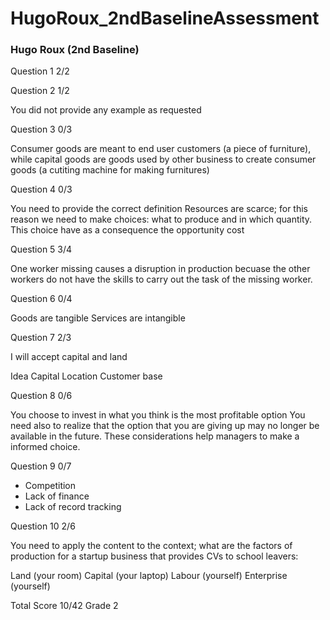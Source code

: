 # HugoRoux_2ndBaselineAssessment
### Hugo Roux (2nd Baseline)

Question 1 2/2

Question 2 1/2

You did not provide any example as requested

Question 3 0/3

Consumer goods are meant to end user customers (a piece of furniture), while capital goods
are goods used by other business to create consumer goods (a cutiting machine for making furnitures)

Question 4 0/3

You need to provide the correct definition
Resources are scarce; for this reason we need to make choices: what to produce and in which quantity. This choice have as a consequence the 
opportunity cost

Question 5 3/4

One worker missing causes a disruption in production becuase the other workers do not
have the skills to carry out the task of the missing worker.

Question 6 0/4

Goods are tangible
Services are intangible

Question 7 2/3

I will accept capital and land

Idea
Capital
Location
Customer base

Question 8 0/6

You choose to invest in what you think is the most profitable option
 You need also to realize that the option that you are giving up may no longer
 be available in the future. These considerations help managers to make a 
 informed choice.
 
 Question 9 0/7
 
  - Competition
 - Lack of finance
 - Lack of record tracking

Question 10 2/6

You need to apply the content to the context; what are the factors of production for
a startup business that provides CVs to school leavers:

Land (your room)
Capital (your laptop)
Labour (yourself)
Enterprise (yourself)

Total Score 10/42 Grade 2


